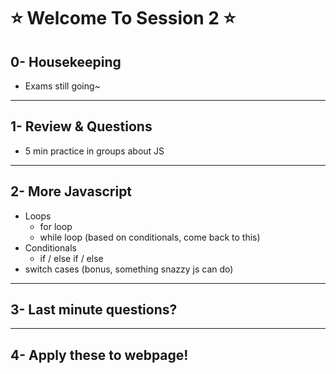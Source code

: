 # :star: Welcome To Session 2 :star:
## 0- Housekeeping
- Exams still going~ 
--- 
## 1- Review & Questions 
- 5 min practice in groups about JS
---
## 2- More Javascript
- Loops
  - for loop
  - while loop (based on conditionals, come back to this)
- Conditionals
  - if / else if / else
- switch cases (bonus, something snazzy js can do)
---
## 3- Last minute questions?
---
## 4- Apply these to webpage!